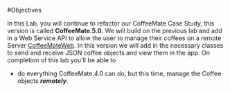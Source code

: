 #Objectives

In this Lab, you will continue to refactor our CoffeeMate Case Study, this version is called <b>CoffeeMate.5.0</b>. We will build on the previous lab and add in a Web Service API to allow the user to manage their coffees on a remote Server <a href="http://coffeemateweb.herokuapp.com" >CoffeeMateWeb</a>. In this version we will add in the necessary classes to send and receive JSON coffee objects and view them in the app. On completion of this lab you'll be able to 
 
- do everything CoffeeMate.4.0 can do, but this time, manage the Coffee objects <i><b>remotely</b></i>.